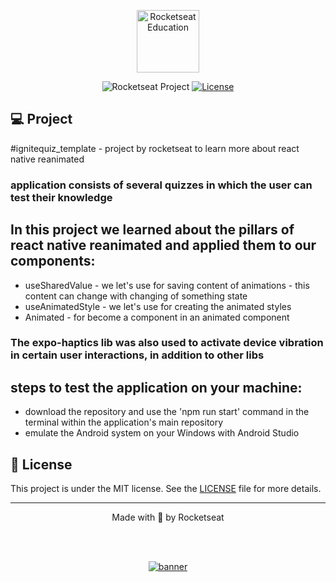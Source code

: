 <p align="center">
  <img alt="Rocketseat Education" src="https://avatars.githubusercontent.com/u/69590972?s=200&v=4" width="100px" />
</p>

<p align="center">
  <img src="https://img.shields.io/static/v1?label=Rocketseat&message=Education&color=8257e5&labelColor=202024" alt="Rocketseat Project" />
  <a href="LICENSE"><img src="https://img.shields.io/static/v1?label=License&message=MIT&color=8257e5&labelColor=202024" alt="License"></a>
</p>

## 💻 Project

#ignitequiz_template - project by rocketseat to learn more about react native reanimated

### application consists of several quizzes in which the user can test their knowledge

## In this project we learned about the pillars of react native reanimated and applied them to our components:

- useSharedValue - we let's use for saving content of animations - this content can change with changing of something state
- useAnimatedStyle - we let's use for creating the animated styles
- Animated - for become a component in an animated component

### The expo-haptics lib was also used to activate device vibration in certain user interactions, in addition to other libs

## steps to test the application on your machine:

- download the repository and use the 'npm run start' command in the terminal within the application's main repository
- emulate the Android system on your Windows with Android Studio

## 📝 License

This project is under the MIT license. See the [LICENSE](LICENSE) file for more details.

---

<p align="center">
  Made with 💜 by Rocketseat
</p>

<!--START_SECTION:footer-->

<br />
<br />

<p align="center">
  <a href="https://discord.gg/rocketseat" target="_blank">
    <img align="center" src="https://storage.googleapis.com/golden-wind/comunidade/rodape.svg" alt="banner"/>
  </a>
</p>

<!--END_SECTION:footer-->
